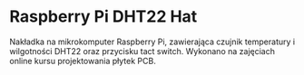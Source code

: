 # Raspberry Pi DHT22 Hat
Nakładka na mikrokomputer Raspberry Pi, zawierająca czujnik temperatury i wilgotności DHT22 oraz przycisku tact switch.
Wykonano na zajęciach online kursu projektowania płytek PCB.
